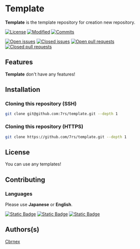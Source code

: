 <!-- https://github.com/[userid]/[repository name]/ -->
[license]: https://github.com/7rs/pages/blob/main/LICENSE
[commits]: https://github.com/7rs/template/commits/
[open-issues]: https://github.com/7rs/template/issues
[closed-issues]: https://github.com/7rs/template/issues?q=is%3Aclosed
[open-prs]: https://github.com/7rs/template/pulls
[closed-prs]: https://github.com/7rs/template/pulls?q=is%3Aclosed

<!-- https://flat.badgen.net/github/[type]/[userid]/[repository name] -->
[license-badge]: https://flat.badgen.net/github/license/7rs/template?label=License&labelColor=black
[modified-badge]: https://flat.badgen.net/github/last-commit/7rs/template?label=Modified&labelColor=black
[commits-badge]: https://flat.badgen.net/github/commits/7rs/template?labelColor=black
[open-issues-badge]: https://flat.badgen.net/github/open-issues/7rs/template?label=Issues&labelColor=black&color=red
[closed-issues-badge]: https://flat.badgen.net/github/closed-issues/7rs/template?label&color=green
[open-prs-badge]: https://flat.badgen.net/github/open-prs/7rs/template?label=PRs&labelColor=black&color=red
[closed-prs-badge]: https://flat.badgen.net/github/closed-prs/7rs/template?label&color=green

# Template  

  **Template** is the template repository for creation new repository.  

  [![License][license-badge]][license]
  [![Modified][modified-badge]][commits]
  [![Commits][commits-badge]][commits]

  [![Open issues][open-issues-badge]][open-issues]
  [![Closed issues][closed-issues-badge]][closed-issues]
  [![Open pull requests][open-prs-badge]][open-prs]
  [![Closed pull requests][closed-prs-badge]][closed-prs]

## Features  

  **Template** don't have any features!  

## Installation  

### Cloning this repository (SSH)  

  ```sh
  git clone git@github.com:7rs/template.git --depth 1
  ```  

### Cloning this repository (HTTPS)  

  ```sh
  git clone https://github.com/7rs/template.git --depth 1
  ```  

## License  

  You can use any templates!  

## Contributing  

[deepl]: https://www.deepl.com/translator
[deepl-badge]: https://img.shields.io/badge/DeepL-0F2B46?style=for-the-badge&logo=deepl
[google-translate]: https://translate.google.com
[google-translate-badge]: https://img.shields.io/badge/Google_Translate-4285F4?style=for-the-badge&logo=googletranslate&logoColor=white
[chatgpt]: https://chat.openai.com/
[chatgpt-badge]: https://img.shields.io/badge/Chat_GPT-412991?style=for-the-badge&logo=openai

### Languages  

  Please use **Japanese** or **English**.  

  [![Static Badge][deepl-badge]][deepl]
  [![Static Badge][google-translate-badge]][google-translate]
  [![Static Badge][chatgpt-badge]][chatgpt]  

## Authors(s)  

  [Cbrnex](https://github.com/7rs)  
